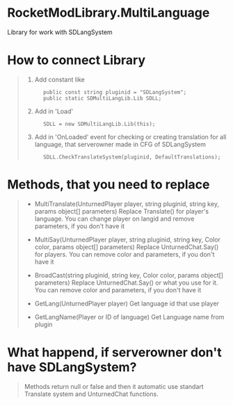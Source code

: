 # RocketModLibrary.MultiLanguage
Library for work with SDLangSystem

How to connect Library
===========
> 1. Add constant like 
> ```
>       public const string pluginid = "SDLangSystem";
>       public static SDMultiLangLib.Lib SDLL;
> ```
>
> 2. Add in 'Load' 
> ```
>       SDLL = new SDMultiLangLib.Lib(this);
> ```
>
> 3. Add in 'OnLoaded' event for checking or creating translation for all language, that serverowner made in CFG of SDLangSystem 
> ```
>       SDLL.CheckTranslateSystem(pluginid, DefaultTranslations);
> ```


Methods, that you need to replace
===========
> * MultiTranslate(UnturnedPlayer player, string pluginid, string key, params object[] parameters)
> Replace Translate() for player's language. You can change player on langid and remove parameters, if you don't have it
> 
> * MultiSay(UnturnedPlayer player, string pluginid, string key, Color color, params object[] parameters)
> Replace UnturnedChat.Say() for players. You can remove color and parameters, if you don't have it
> 
> * BroadCast(string pluginid, string key, Color color, params object[] parameters)
> Replace UnturnedChat.Say() or what you use for it. You can remove color and parameters, if you don't have it
> 
> * GetLang(UnturnedPlayer player)
> Get language id that use player
> 
> * GetLangName(Player or ID of language)
> Get Language name from plugin


What happend, if serverowner don't have SDLangSystem?
===========
> Methods return null or false and then it automatic use standart Translate system and UnturnedChat functions. 

